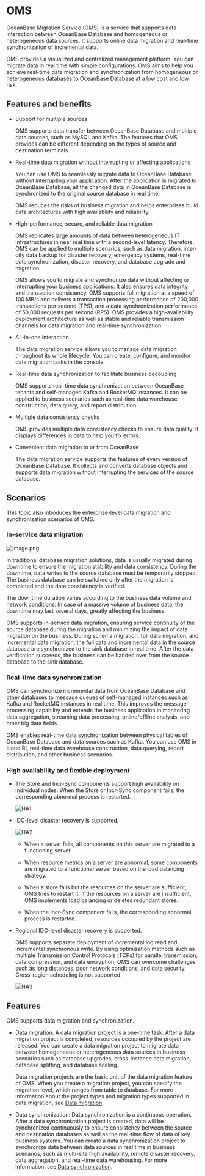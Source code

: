 # OMS

OceanBase Migration Service (OMS) is a service that supports data interaction between OceanBase Database and homogeneous or heterogeneous data sources. It supports online data migration and real-time synchronization of incremental data.

OMS provides a visualized and centralized management platform. You can migrate data in real time with simple configurations. OMS aims to help you achieve real-time data migration and synchronization from homogeneous or heterogeneous databases to OceanBase Database at a low cost and low risk.

## Features and benefits

* Support for multiple sources

   OMS supports data transfer between OceanBase Database and multiple data sources, such as MySQL and Kafka. The features that OMS provides can be different depending on the types of source and destination terminals.

* Real-time data migration without interrupting or affecting applications

   You can use OMS to seamlessly migrate data to OceanBase Database without interrupting your application. After the application is migrated to OceanBase Database, all the changed data in OceanBase Database is synchronized to the original source database in real time.

   OMS reduces the risks of business migration and helps enterprises build data architectures with high availability and reliability.

* High-performance, secure, and reliable data migration

   OMS replicates large amounts of data between heterogeneous IT infrastructures in near real time with a second-level latency. Therefore, OMS can be applied to multiple scenarios, such as data migration, inter-city data backup for disaster recovery, emergency systems, real-time data synchronization, disaster recovery, and database upgrade and migration.

   OMS allows you to migrate and synchronize data without affecting or interrupting your business applications. It also ensures data integrity and transaction consistency. OMS supports full migration at a speed of 100 MB/s and delivers a transaction processing performance of 200,000 transactions per second (TPS), and a data synchronization performance of 50,000 requests per second (RPS). OMS provides a high-availability deployment architecture as well as stable and reliable transmission channels for data migration and real-time synchronization.

* All-in-one interaction

   The data migration service allows you to manage data migration throughout its whole lifecycle. You can create, configure, and monitor data migration tasks in the console.

* Real-time data synchronization to facilitate business decoupling

   OMS supports real-time data synchronization between OceanBase tenants and self-managed Kafka and RocketMQ instances. It can be applied to business scenarios such as real-time data warehouse construction, data query, and report distribution.

* Multiple data consistency checks

   OMS provides multiple data consistency checks to ensure data quality. It displays differences in data to help you fix errors.

* Convenient data migration to or from OceanBase

   The data migration service supports the features of every version of OceanBase Database. It collects and converts database objects and supports data migration without interrupting the services of the source database.

## Scenarios

This topic also introduces the enterprise-level data migration and synchronization scenarios of OMS.

### In-service data migration

![image.png](https://obbusiness-private.oss-cn-shanghai.aliyuncs.com/doc/img/observer-enterprise/V4.2.1/EN_US/700.reference/1400.oceanbase-tools/In-service-data-migration.png)

In traditional database migration solutions, data is usually migrated during downtime to ensure the migration stability and data consistency. During the downtime, data writes to the source database must be temporarily stopped. The business database can be switched only after the migration is completed and the data consistency is verified.

The downtime duration varies according to the business data volume and network conditions. In case of a massive volume of business data, the downtime may last several days, greatly affecting the business.

OMS supports in-service data migration, ensuring service continuity of the source database during the migration and minimizing the impact of data migration on the business. During schema migration, full data migration, and incremental data migration, the full data and incremental data in the source database are synchronized to the sink database in real time. After the data verification succeeds, the business can be handed over from the source database to the sink database.

### Real-time data synchronization

OMS can synchronize incremental data from OceanBase Database and other databases to message queues of self-managed instances such as Kafka and RocketMQ instances in real time. This improves the message processing capability and extends the business application in monitoring data aggregation, streaming data processing, online/offline analysis, and other big data fields.

OMS enables real-time data synchronization between physical tables of OceanBase Database and data sources such as Kafka. You can use OMS in cloud BI, real-time data warehouse construction, data querying, report distribution, and other business scenarios.

### High availability and flexible deployment

* The Store and Incr-Sync components support high availability on individual nodes. When the Store or Incr-Sync component fails, the corresponding abnormal process is restarted.

   ![HA1](https://obbusiness-private.oss-cn-shanghai.aliyuncs.com/doc/img/observer-enterprise/V4.2.1/EN_US/700.reference/1400.oceanbase-tools/HA1.png)

* IDC-level disaster recovery is supported.

   ![HA2](https://obbusiness-private.oss-cn-shanghai.aliyuncs.com/doc/img/observer-enterprise/V4.2.1/EN_US/700.reference/1400.oceanbase-tools/HA2.png)

   * When a server fails, all components on this server are migrated to a functioning server.

   * When resource metrics on a server are abnormal, some components are migrated to a functional server based on the load balancing strategy.

   * When a store fails but the resources on the server are sufficient, OMS tries to restart it. If the resources on a server are insufficient, OMS implements load balancing or deletes redundant stores.

   * When the Incr-Sync component fails, the corresponding abnormal process is restarted.

* Regional IDC-level disaster recovery is supported.

   OMS supports separate deployment of incremental log read and incremental synchronous write. By using optimization methods such as multiple Transmission Control Protocols (TCPs) for parallel transmission, data compression, and data encryption, OMS can overcome challenges such as long distances, poor network conditions, and data security. Cross-region scheduling is not supported.

   ![HA3](https://obbusiness-private.oss-cn-shanghai.aliyuncs.com/doc/img/observer-enterprise/V4.2.1/EN_US/700.reference/1400.oceanbase-tools/HA3.png)

## Features

OMS supports data migration and synchronization.

* Data migration: A data migration project is a one-time task. After a data migration project is completed, resources occupied by the project are released. You can create a data migration project to migrate data between homogeneous or heterogeneous data sources in business scenarios such as database upgrades, cross-instance data migration, database splitting, and database scaling.

   Data migration projects are the basic unit of the data migration feature of OMS. When you create a migration project, you can specify the migration level, which ranges from table to database. For more information about the project types and migration types supported in data migration, see [Data migration](../../500.data-migration/100.data-migration-overview.md).

* Data synchronization: Data synchronization is a continuous operation. After a data synchronization project is created, data will be synchronized continuously to ensure consistency between the source and destination databases as well as the real-time flow of data of key business systems. You can create a data synchronization project to synchronize data between data sources in real time in business scenarios, such as multi-site high availability, remote disaster recovery, data aggregation, and real-time data warehousing. For more information, see [Data synchronization](https://en.oceanbase.com/docs/enterprise-oms-doc-en-10000000000888397).
